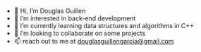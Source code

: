 - 👋 Hi, I’m Douglas Guillen
- 👀 I’m interested in back-end development
- 🌱 I’m currently learning data structures and algorithms in C++
- 💞️ I’m looking to collaborate on some projects
- 📫 reach out to me at douglasguillengarcia@gmail.com

<!---
DouglasGuillen99/DouglasGuillen99 is a ✨ special ✨ repository because its `README.md` (this file) appears on your GitHub profile.
You can click the Preview link to take a look at your changes.
--->
